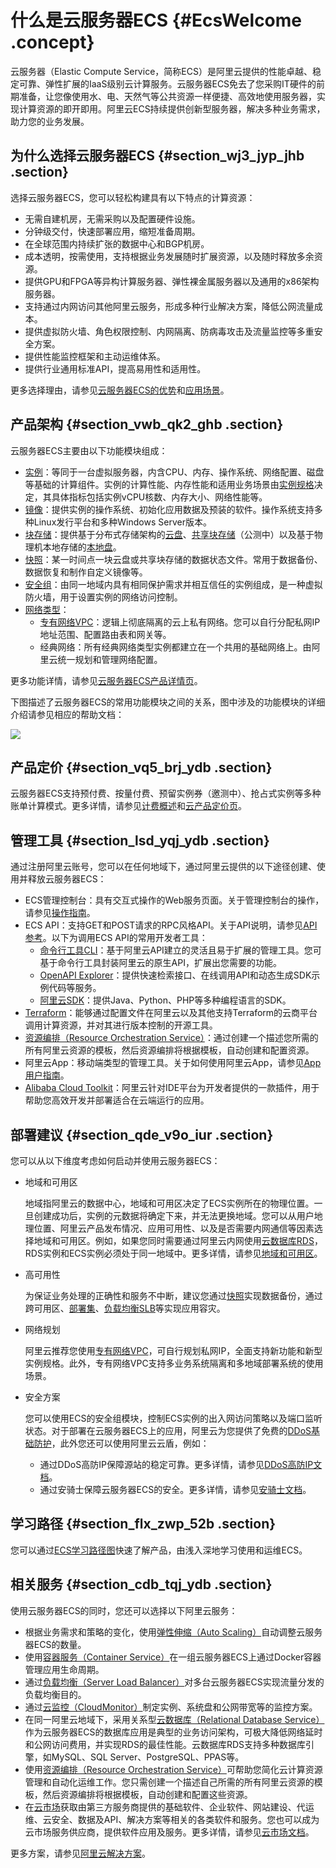 # 什么是云服务器ECS {#EcsWelcome .concept}

云服务器（Elastic Compute Service，简称ECS）是阿里云提供的性能卓越、稳定可靠、弹性扩展的IaaS级别云计算服务。云服务器ECS免去了您采购IT硬件的前期准备，让您像使用水、电、天然气等公共资源一样便捷、高效地使用服务器，实现计算资源的即开即用。阿里云ECS持续提供创新型服务器，解决多种业务需求，助力您的业务发展。

## 为什么选择云服务器ECS {#section_wj3_jyp_jhb .section}

选择云服务器ECS，您可以轻松构建具有以下特点的计算资源：

-   无需自建机房，无需采购以及配置硬件设施。
-   分钟级交付，快速部署应用，缩短准备周期。
-   在全球范围内持续扩张的数据中心和BGP机房。
-   成本透明，按需使用，支持根据业务发展随时扩展资源，以及随时释放多余资源。
-   提供GPU和FPGA等异构计算服务器、弹性裸金属服务器以及通用的x86架构服务器。
-   支持通过内网访问其他阿里云服务，形成多种行业解决方案，降低公网流量成本。
-   提供虚拟防火墙、角色权限控制、内网隔离、防病毒攻击及流量监控等多重安全方案。
-   提供性能监控框架和主动运维体系。
-   提供行业通用标准API，提高易用性和适用性。

更多选择理由，请参见[云服务器ECS的优势](cn.zh-CN/产品简介/云服务器ECS的优势.md#)和[应用场景](cn.zh-CN/产品简介/应用场景.md#)。

## 产品架构 {#section_vwb_qk2_ghb .section}

云服务器ECS主要由以下功能模块组成：

-   [实例](../../../../cn.zh-CN/实例/实例概述.md#)：等同于一台虚拟服务器，内含CPU、内存、操作系统、网络配置、磁盘等基础的计算组件。实例的计算性能、内存性能和适用业务场景由[实例规格](../../../../cn.zh-CN/实例/实例规格族.md#)决定，其具体指标包括实例vCPU核数、内存大小、网络性能等。
-   [镜像](../../../../cn.zh-CN/镜像/镜像概述.md#)：提供实例的操作系统、初始化应用数据及预装的软件。操作系统支持多种Linux发行平台和多种Windows Server版本。
-   [块存储](../../../../cn.zh-CN/块存储/什么是块存储.md#)：提供基于分布式存储架构的[云盘](../../../../cn.zh-CN/块存储/云盘/云盘概述.md#)、[共享块存储](../../../../cn.zh-CN/块存储/共享块存储.md#)（公测中）以及基于物理机本地存储的[本地盘](../../../../cn.zh-CN/块存储/本地盘.md#)。
-   [快照](../../../../cn.zh-CN/快照/快照概述.md#)：某一时间点一块云盘或共享块存储的数据状态文件。常用于数据备份、数据恢复和制作自定义镜像等。
-   [安全组](../../../../cn.zh-CN/安全/安全组/安全组概述.md#)：由同一地域内具有相同保护需求并相互信任的实例组成，是一种虚拟防火墙，用于设置实例的网络访问控制。
-   [网络类型](../../../../cn.zh-CN/网络/网络类型.md#)：
    -   [专有网络VPC](../../../../cn.zh-CN/产品简介/什么是专有网络.md#)：逻辑上彻底隔离的云上私有网络。您可以自行分配私网IP地址范围、配置路由表和网关等。
    -   经典网络：所有经典网络类型实例都建立在一个共用的基础网络上。由阿里云统一规划和管理网络配置。

更多功能详情，请参见[云服务器ECS产品详情页](https://www.aliyun.com/product/ecs)。

下图描述了云服务器ECS的常用功能模块之间的关系，图中涉及的功能模块的详细介绍请参见相应的帮助文档：

![](http://static-aliyun-doc.oss-cn-hangzhou.aliyuncs.com/assets/img/9543/155792950844516_zh-CN.jpg)

## 产品定价 {#section_vq5_brj_ydb .section}

云服务器ECS支持预付费、按量付费、预留实例券（邀测中）、抢占式实例等多种账单计算模式。更多详情，请参见[计费概述](../../../../cn.zh-CN/产品定价/计费概述.md#)和[云产品定价页](https://www.aliyun.com/price/product#/ecs/detail)。

## 管理工具 {#section_lsd_yqj_ydb .section}

通过注册阿里云账号，您可以在任何地域下，通过阿里云提供的以下途径创建、使用并释放云服务器ECS：

-   ECS管理控制台：具有交互式操作的Web服务页面。关于管理控制台的操作，请参见[操作指南](../../../../cn.zh-CN/个人版快速入门/623常用操作导航.md#)。
-   ECS API：支持GET和POST请求的RPC风格API。关于API说明，请参见[API参考](../../../../cn.zh-CN/API参考/简介.md#)。以下为调用ECS API的常用开发者工具：
    -   [命令行工具CLI](https://help.aliyun.com/product/29991.html)：基于阿里云API建立的灵活且易于扩展的管理工具。您可基于命令行工具封装阿里云的原生API，扩展出您需要的功能。
    -   [OpenAPI Explorer](https://api.aliyun.com/)：提供快速检索接口、在线调用API和动态生成SDK示例代码等服务。
    -   [阿里云SDK](https://develop.aliyun.com/tools/sdk?#/java)：提供Java、Python、PHP等多种编程语言的SDK。
-   [Terraform](../../../../cn.zh-CN/最佳实践/Terraform/什么是Terraform.md#)：能够通过配置文件在阿里云以及其他支持Terraform的云商平台调用计算资源，并对其进行版本控制的开源工具。
-   [资源编排（Resource Orchestration Service）](../../../../cn.zh-CN/产品简介/什么是资源编排服务？.md#)：通过创建一个描述您所需的所有阿里云资源的模板，然后资源编排将根据模板，自动创建和配置资源。
-   阿里云App：移动端类型的管理工具。关于如何使用阿里云App，请参见[App用户指南](https://help.aliyun.com/product/48842.html)。
-   [Alibaba Cloud Toolkit](https://help.aliyun.com/product/29966.html)：阿里云针对IDE平台为开发者提供的一款插件，用于帮助您高效开发并部署适合在云端运行的应用。

## 部署建议 {#section_qde_v9o_iur .section}

您可以从以下维度考虑如何启动并使用云服务器ECS：

-   地域和可用区

    地域指阿里云的数据中心，地域和可用区决定了ECS实例所在的物理位置。一旦创建成功后，实例的元数据将确定下来，并无法更换地域。您可以从用户地理位置、阿里云产品发布情况、应用可用性、以及是否需要内网通信等因素选择地域和可用区。例如，如果您同时需要通过阿里云内网使用[云数据库RDS](../../../../cn.zh-CN/云数据库RDS简介/什么是云数据库RDS.md#)，RDS实例和ECS实例必须处于同一地域中。更多详情，请参见[地域和可用区](../../../../cn.zh-CN/通用参考/地域和可用区.md#)。

-   高可用性

    为保证业务处理的正确性和服务不中断，建议您通过[快照](../../../../cn.zh-CN/快照/快照概述.md#)实现数据备份，通过跨可用区、[部署集](../../../../cn.zh-CN/部署与运维/部署集/部署集概述.md#)、[负载均衡SLB](../../../../cn.zh-CN/产品简介/什么是负载均衡.md#)等实现应用容灾。

-   网络规划

    阿里云推荐您使用[专有网络VPC](../../../../cn.zh-CN/产品简介/什么是专有网络.md#)，可自行规划私网IP，全面支持新功能和新型实例规格。此外，专有网络VPC支持多业务系统隔离和多地域部署系统的使用场景。

-   安全方案

    您可以使用ECS的安全组模块，控制ECS实例的出入网访问策略以及端口监听状态。对于部署在云服务器ECS上的应用，阿里云为您提供了免费的[DDoS基础防护](../../../../cn.zh-CN/安全/DDoS基础防护.md#)，此外您还可以使用阿里云云盾，例如：

    -   通过DDoS高防IP保障源站的稳定可靠。更多详情，请参见[DDoS高防IP文档](../../../../cn.zh-CN/DDoS高防IP/产品简介/什么是DDoS高防IP.md#)。
    -   通过安骑士保障云服务器ECS的安全。更多详情，请参见[安骑士文档](../../../../cn.zh-CN/产品简介/什么是安骑士？.md#)。

## 学习路径 {#section_flx_zwp_52b .section}

您可以通过[ECS学习路径图](https://help.aliyun.com/learn/learningpath/ecs.html)快速了解产品，由浅入深地学习使用和运维ECS。

## 相关服务 {#section_cdb_tqj_ydb .section}

使用云服务器ECS的同时，您还可以选择以下阿里云服务：

-   根据业务需求和策略的变化，使用[弹性伸缩（Auto Scaling）](../../../../cn.zh-CN/产品简介/什么是弹性伸缩.md#)自动调整云服务器ECS的数量。
-   使用[容器服务（Container Service）](../../../../cn.zh-CN/产品简介/什么是容器服务.md#)在一组云服务器ECS上通过Docker容器管理应用生命周期。
-   通过[负载均衡（Server Load Balancer）](../../../../cn.zh-CN/产品简介/什么是负载均衡.md#)对多台云服务器ECS实现流量分发的负载均衡目的。
-   通过[云监控（CloudMonitor）](../../../../cn.zh-CN/产品简介/产品概述.md#)制定实例、系统盘和公网带宽等的监控方案。
-   在同一阿里云地域下，采用关系型[云数据库（Relational Database Service）](../../../../cn.zh-CN/云数据库RDS简介/什么是云数据库RDS.md#)作为云服务器ECS的数据库应用是典型的业务访问架构，可极大降低网络延时和公网访问费用，并实现RDS的最佳性能。云数据库RDS支持多种数据库引擎，如MySQL、SQL Server、PostgreSQL、PPAS等。
-   使用[资源编排（Resource Orchestration Service）](../../../../cn.zh-CN/产品简介/什么是资源编排服务？.md#)可帮助您简化云计算资源管理和自动化运维工作。您只需创建一个描述自己所需的所有阿里云资源的模板，然后资源编排将根据模板，自动创建和配置这些资源。
-   在[云市场](https://market.aliyun.com/)获取由第三方服务商提供的基础软件、企业软件、网站建设、代运维、云安全、数据及API、解决方案等相关的各类软件和服务。您也可以成为云市场服务供应商，提供软件应用及服务。更多详情，请参见[云市场文档](https://help.aliyun.com/product/30488.html)。

更多方案，请参见[阿里云解决方案](https://www.aliyun.com/solution/all)。

